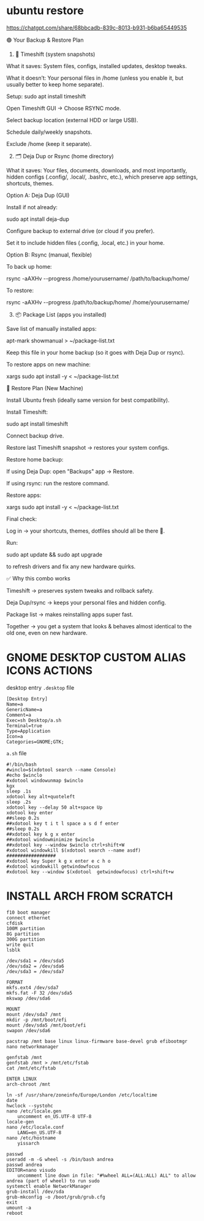 # ubuntu restore
https://chatgpt.com/share/68bbcadb-839c-8013-b931-b6ba65449535

🟢 Your Backup & Restore Plan
1. 📸 Timeshift (system snapshots)

What it saves: System files, configs, installed updates, desktop tweaks.

What it doesn’t: Your personal files in /home (unless you enable it, but usually better to keep home separate).

Setup:
sudo apt install timeshift


Open Timeshift GUI → Choose RSYNC mode.

Select backup location (external HDD or large USB).

Schedule daily/weekly snapshots.

Exclude /home (keep it separate).

2. 🗂️ Deja Dup or Rsync (home directory)

What it saves: Your files, documents, downloads, and most importantly, hidden configs (.config/, .local/, .bashrc, etc.), which preserve app settings, shortcuts, themes.

Option A: Deja Dup (GUI)

Install if not already:

sudo apt install deja-dup


Configure backup to external drive (or cloud if you prefer).

Set it to include hidden files (.config, .local, etc.) in your home.

Option B: Rsync (manual, flexible)

To back up home:

rsync -aAXHv --progress /home/yourusername/ /path/to/backup/home/


To restore:

rsync -aAXHv --progress /path/to/backup/home/ /home/yourusername/

3. 📦 Package List (apps you installed)

Save list of manually installed apps:

apt-mark showmanual > ~/package-list.txt


Keep this file in your home backup (so it goes with Deja Dup or rsync).

To restore apps on new machine:

xargs sudo apt install -y < ~/package-list.txt

🔄 Restore Plan (New Machine)

Install Ubuntu fresh (ideally same version for best compatibility).

Install Timeshift:

sudo apt install timeshift


Connect backup drive.

Restore last Timeshift snapshot → restores your system configs.

Restore home backup:

If using Deja Dup: open "Backups" app → Restore.

If using rsync: run the restore command.

Restore apps:

xargs sudo apt install -y < ~/package-list.txt


Final check:

Log in → your shortcuts, themes, dotfiles should all be there 🎉.

Run:

sudo apt update && sudo apt upgrade


to refresh drivers and fix any new hardware quirks.

✅ Why this combo works

Timeshift → preserves system tweaks and rollback safety.

Deja Dup/rsync → keeps your personal files and hidden config.

Package list → makes reinstalling apps super fast.

Together → you get a system that looks & behaves almost identical to the old one, even on new hardware.



# GNOME DESKTOP CUSTOM ALIAS ICONS ACTIONS

desktop entry `.desktop` file
```
[Desktop Entry]
Name=a
GenericName=a
Comment=a
Exec=sh Desktop/a.sh
Terminal=true
Type=Application
Icon=a
Categories=GNOME;GTK;
```

`a.sh` file
```console
#!/bin/bash
#winclo=$(xdotool search --name Console)
#echo $winclo
#xdotool windowunmap $winclo
kgx
sleep .1s
xdotool key alt+quoteleft
sleep .2s
xdotool key --delay 50 alt+space Up
xdotool key enter
##sleep 0.2s
##xdotool key t i t l space a s d f enter
##sleep 0.2s
##xdotool key k g x enter
##xdotool windowminimize $winclo
##xdotool key --window $winclo ctrl+shift+W
#xdotool windowkill $(xdotool search --name asdf)
##################
#xdotool key Super k g x enter e c h o
#xdotool windowkill getwindowfocus
#xdotool key --window $(xdotool  getwindowfocus) ctrl+shift+w
```


# INSTALL ARCH FROM SCRATCH

```console
f10 boot manager
connect ethernet
cfdisk
100M partition
8G partition
300G partition
write quit
lsblk

/dev/sda1 = /dev/sda5
/dev/sda2 = /dev/sda6
/dev/sda3 = /dev/sda7

FORMAT
mkfs.ext4 /dev/sda7
mkfs.fat -F 32 /dev/sda5
mkswap /dev/sda6

MOUNT
mount /dev/sda7 /mnt
mkdir -p /mnt/boot/efi
mount /dev/sda5 /mnt/boot/efi
swapon /dev/sda6

pacstrap /mnt base linux linux-firmware base-devel grub efibootmgr nano networkmanager

genfstab /mnt
genfstab /mnt > /mnt/etc/fstab
cat /mnt/etc/fstab

ENTER LINUX
arch-chroot /mnt

ln -sf /usr/share/zoneinfo/Europe/London /etc/localtime
date
hwclock --systohc
nano /etc/locale.gen
	uncomment en_US.UTF-8 UTF-8
locale-gen
nano /etc/locale.conf
	LANG=en_US.UTF-8
nano /etc/hostname
	yissarch

passwd
useradd -m -G wheel -s /bin/bash andrea
passwd andrea
EDITOR=nano visudo
	uncomment line down in file: "#%wheel ALL=(ALL:ALL) ALL" to allow andrea (part of wheel) to run sudo
systemctl enable NetworkManager
grub-install /dev/sda
grub-mkconfig -o /boot/grub/grub.cfg
exit
umount -a
reboot
```
